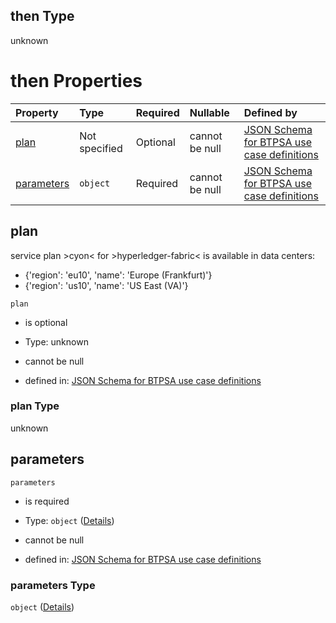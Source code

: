 ## then Type

unknown

# then Properties

| Property                  | Type          | Required | Nullable       | Defined by                                                                                                                                                                                                                                                  |
| :------------------------ | :------------ | :------- | :------------- | :---------------------------------------------------------------------------------------------------------------------------------------------------------------------------------------------------------------------------------------------------------- |
| [plan](#plan)             | Not specified | Optional | cannot be null | [JSON Schema for BTPSA use case definitions](btpsa-usecase-properties-services-items-allof-1-then-allof-46-then-allof-2-then-properties-plan.md "undefined#/properties/services/items/allOf/1/then/allOf/46/then/allOf/2/then/properties/plan")             |
| [parameters](#parameters) | `object`      | Required | cannot be null | [JSON Schema for BTPSA use case definitions](btpsa-usecase-properties-services-items-allof-1-then-allof-46-then-allof-2-then-properties-parameters.md "undefined#/properties/services/items/allOf/1/then/allOf/46/then/allOf/2/then/properties/parameters") |

## plan

service plan >cyon< for >hyperledger-fabric< is available in data centers:

*   {'region': 'eu10', 'name': 'Europe (Frankfurt)'}
*   {'region': 'us10', 'name': 'US East (VA)'}

`plan`

*   is optional

*   Type: unknown

*   cannot be null

*   defined in: [JSON Schema for BTPSA use case definitions](btpsa-usecase-properties-services-items-allof-1-then-allof-46-then-allof-2-then-properties-plan.md "undefined#/properties/services/items/allOf/1/then/allOf/46/then/allOf/2/then/properties/plan")

### plan Type

unknown

## parameters



`parameters`

*   is required

*   Type: `object` ([Details](btpsa-usecase-properties-services-items-allof-1-then-allof-46-then-allof-2-then-properties-parameters.md))

*   cannot be null

*   defined in: [JSON Schema for BTPSA use case definitions](btpsa-usecase-properties-services-items-allof-1-then-allof-46-then-allof-2-then-properties-parameters.md "undefined#/properties/services/items/allOf/1/then/allOf/46/then/allOf/2/then/properties/parameters")

### parameters Type

`object` ([Details](btpsa-usecase-properties-services-items-allof-1-then-allof-46-then-allof-2-then-properties-parameters.md))
